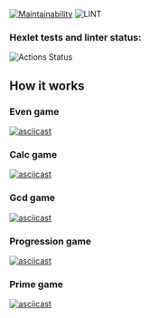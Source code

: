 [![Maintainability](https://api.codeclimate.com/v1/badges/f3f99e38f39eb84255c3/maintainability)](https://codeclimate.com/github/ruslanmsk/frontend-project-lvl1/maintainability)
![LINT](https://github.com/ruslanmsk/frontend-project-lvl1/workflows/LINT/badge.svg) 


### Hexlet tests and linter status:
![Actions Status](/workflows/hexlet-check/badge.svg)

## How it works

### Even game
[![asciicast](https://asciinema.org/a/NVuId7negezWVapCPOxlD3RqP.svg)](https://asciinema.org/a/NVuId7negezWVapCPOxlD3RqP)

### Calc game
[![asciicast](https://asciinema.org/a/JXl9vo3o3ZE96i3JuJRBfXoeg.svg)](https://asciinema.org/a/JXl9vo3o3ZE96i3JuJRBfXoeg)

### Gcd game
[![asciicast](https://asciinema.org/a/TLax1jf0u6CGaBfIGVpyzoQUw.svg)](https://asciinema.org/a/TLax1jf0u6CGaBfIGVpyzoQUw)

### Progression game
[![asciicast](https://asciinema.org/a/yPpU5sn52JIyHGKY2s49dR5No.svg)](https://asciinema.org/a/yPpU5sn52JIyHGKY2s49dR5No)

### Prime game
[![asciicast](https://asciinema.org/a/mgxW8iEKMBz3oMPT4HuGypK2r.svg)](https://asciinema.org/a/mgxW8iEKMBz3oMPT4HuGypK2r)